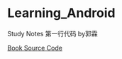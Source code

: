 # Learning_Android #

Study Notes
第一行代码
by郭霖

[Book Source Code](https://github.com/guolindev/booksource "Github Repository")
